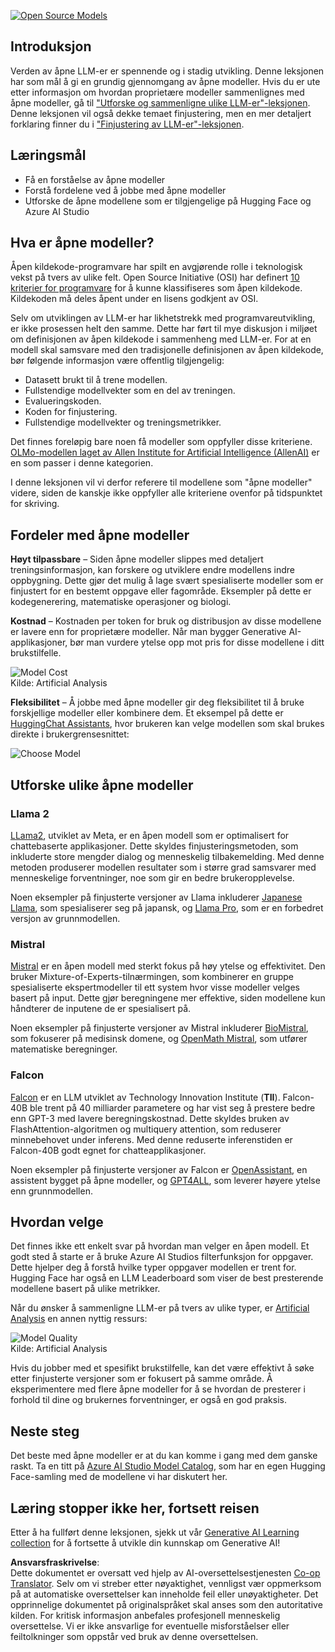 <!--
CO_OP_TRANSLATOR_METADATA:
{
  "original_hash": "0bba96e53ab841d99db731892a51fab8",
  "translation_date": "2025-07-09T17:11:13+00:00",
  "source_file": "16-open-source-models/README.md",
  "language_code": "no"
}
-->
[![Open Source Models](../../../translated_images/16-lesson-banner.6b56555e8404fda1716382db4832cecbe616ccd764de381f0af6cfd694d05f74.no.png)](https://aka.ms/gen-ai-lesson16-gh?WT.mc_id=academic-105485-koreyst)

## Introduksjon

Verden av åpne LLM-er er spennende og i stadig utvikling. Denne leksjonen har som mål å gi en grundig gjennomgang av åpne modeller. Hvis du er ute etter informasjon om hvordan proprietære modeller sammenlignes med åpne modeller, gå til ["Utforske og sammenligne ulike LLM-er"-leksjonen](../02-exploring-and-comparing-different-llms/README.md?WT.mc_id=academic-105485-koreyst). Denne leksjonen vil også dekke temaet finjustering, men en mer detaljert forklaring finner du i ["Finjustering av LLM-er"-leksjonen](../18-fine-tuning/README.md?WT.mc_id=academic-105485-koreyst).

## Læringsmål

- Få en forståelse av åpne modeller  
- Forstå fordelene ved å jobbe med åpne modeller  
- Utforske de åpne modellene som er tilgjengelige på Hugging Face og Azure AI Studio  

## Hva er åpne modeller?

Åpen kildekode-programvare har spilt en avgjørende rolle i teknologisk vekst på tvers av ulike felt. Open Source Initiative (OSI) har definert [10 kriterier for programvare](https://web.archive.org/web/20241126001143/https://opensource.org/osd?WT.mc_id=academic-105485-koreyst) for å kunne klassifiseres som åpen kildekode. Kildekoden må deles åpent under en lisens godkjent av OSI.

Selv om utviklingen av LLM-er har likhetstrekk med programvareutvikling, er ikke prosessen helt den samme. Dette har ført til mye diskusjon i miljøet om definisjonen av åpen kildekode i sammenheng med LLM-er. For at en modell skal samsvare med den tradisjonelle definisjonen av åpen kildekode, bør følgende informasjon være offentlig tilgjengelig:

- Datasett brukt til å trene modellen.  
- Fullstendige modellvekter som en del av treningen.  
- Evalueringskoden.  
- Koden for finjustering.  
- Fullstendige modellvekter og treningsmetrikker.  

Det finnes foreløpig bare noen få modeller som oppfyller disse kriteriene. [OLMo-modellen laget av Allen Institute for Artificial Intelligence (AllenAI)](https://huggingface.co/allenai/OLMo-7B?WT.mc_id=academic-105485-koreyst) er en som passer i denne kategorien.

I denne leksjonen vil vi derfor referere til modellene som "åpne modeller" videre, siden de kanskje ikke oppfyller alle kriteriene ovenfor på tidspunktet for skriving.

## Fordeler med åpne modeller

**Høyt tilpassbare** – Siden åpne modeller slippes med detaljert treningsinformasjon, kan forskere og utviklere endre modellens indre oppbygning. Dette gjør det mulig å lage svært spesialiserte modeller som er finjustert for en bestemt oppgave eller fagområde. Eksempler på dette er kodegenerering, matematiske operasjoner og biologi.

**Kostnad** – Kostnaden per token for bruk og distribusjon av disse modellene er lavere enn for proprietære modeller. Når man bygger Generative AI-applikasjoner, bør man vurdere ytelse opp mot pris for disse modellene i ditt brukstilfelle.

![Model Cost](../../../translated_images/model-price.3f5a3e4d32ae00b465325159e1f4ebe7b5861e95117518c6bfc37fe842950687.no.png)  
Kilde: Artificial Analysis

**Fleksibilitet** – Å jobbe med åpne modeller gir deg fleksibilitet til å bruke forskjellige modeller eller kombinere dem. Et eksempel på dette er [HuggingChat Assistants](https://huggingface.co/chat?WT.mc_id=academic-105485-koreyst), hvor brukeren kan velge modellen som skal brukes direkte i brukergrensesnittet:

![Choose Model](../../../translated_images/choose-model.f095d15bbac922141591fd4fac586dc8d25e69b42abf305d441b84c238e293f2.no.png)

## Utforske ulike åpne modeller

### Llama 2

[LLama2](https://huggingface.co/meta-llama?WT.mc_id=academic-105485-koreyst), utviklet av Meta, er en åpen modell som er optimalisert for chattebaserte applikasjoner. Dette skyldes finjusteringsmetoden, som inkluderte store mengder dialog og menneskelig tilbakemelding. Med denne metoden produserer modellen resultater som i større grad samsvarer med menneskelige forventninger, noe som gir en bedre brukeropplevelse.

Noen eksempler på finjusterte versjoner av Llama inkluderer [Japanese Llama](https://huggingface.co/elyza/ELYZA-japanese-Llama-2-7b?WT.mc_id=academic-105485-koreyst), som spesialiserer seg på japansk, og [Llama Pro](https://huggingface.co/TencentARC/LLaMA-Pro-8B?WT.mc_id=academic-105485-koreyst), som er en forbedret versjon av grunnmodellen.

### Mistral

[Mistral](https://huggingface.co/mistralai?WT.mc_id=academic-105485-koreyst) er en åpen modell med sterkt fokus på høy ytelse og effektivitet. Den bruker Mixture-of-Experts-tilnærmingen, som kombinerer en gruppe spesialiserte ekspertmodeller til ett system hvor visse modeller velges basert på input. Dette gjør beregningene mer effektive, siden modellene kun håndterer de inputene de er spesialisert på.

Noen eksempler på finjusterte versjoner av Mistral inkluderer [BioMistral](https://huggingface.co/BioMistral/BioMistral-7B?text=Mon+nom+est+Thomas+et+mon+principal?WT.mc_id=academic-105485-koreyst), som fokuserer på medisinsk domene, og [OpenMath Mistral](https://huggingface.co/nvidia/OpenMath-Mistral-7B-v0.1-hf?WT.mc_id=academic-105485-koreyst), som utfører matematiske beregninger.

### Falcon

[Falcon](https://huggingface.co/tiiuae?WT.mc_id=academic-105485-koreyst) er en LLM utviklet av Technology Innovation Institute (**TII**). Falcon-40B ble trent på 40 milliarder parametere og har vist seg å prestere bedre enn GPT-3 med lavere beregningskostnad. Dette skyldes bruken av FlashAttention-algoritmen og multiquery attention, som reduserer minnebehovet under inferens. Med denne reduserte inferenstiden er Falcon-40B godt egnet for chatteapplikasjoner.

Noen eksempler på finjusterte versjoner av Falcon er [OpenAssistant](https://huggingface.co/OpenAssistant/falcon-40b-sft-top1-560?WT.mc_id=academic-105485-koreyst), en assistent bygget på åpne modeller, og [GPT4ALL](https://huggingface.co/nomic-ai/gpt4all-falcon?WT.mc_id=academic-105485-koreyst), som leverer høyere ytelse enn grunnmodellen.

## Hvordan velge

Det finnes ikke ett enkelt svar på hvordan man velger en åpen modell. Et godt sted å starte er å bruke Azure AI Studios filterfunksjon for oppgaver. Dette hjelper deg å forstå hvilke typer oppgaver modellen er trent for. Hugging Face har også en LLM Leaderboard som viser de best presterende modellene basert på ulike metrikker.

Når du ønsker å sammenligne LLM-er på tvers av ulike typer, er [Artificial Analysis](https://artificialanalysis.ai/?WT.mc_id=academic-105485-koreyst) en annen nyttig ressurs:

![Model Quality](../../../translated_images/model-quality.aaae1c22e00f7ee1cd9dc186c611ac6ca6627eabd19e5364dce9e216d25ae8a5.no.png)  
Kilde: Artificial Analysis

Hvis du jobber med et spesifikt brukstilfelle, kan det være effektivt å søke etter finjusterte versjoner som er fokusert på samme område. Å eksperimentere med flere åpne modeller for å se hvordan de presterer i forhold til dine og brukernes forventninger, er også en god praksis.

## Neste steg

Det beste med åpne modeller er at du kan komme i gang med dem ganske raskt. Ta en titt på [Azure AI Studio Model Catalog](https://ai.azure.com?WT.mc_id=academic-105485-koreyst), som har en egen Hugging Face-samling med de modellene vi har diskutert her.

## Læring stopper ikke her, fortsett reisen

Etter å ha fullført denne leksjonen, sjekk ut vår [Generative AI Learning collection](https://aka.ms/genai-collection?WT.mc_id=academic-105485-koreyst) for å fortsette å utvikle din kunnskap om Generative AI!

**Ansvarsfraskrivelse**:  
Dette dokumentet er oversatt ved hjelp av AI-oversettelsestjenesten [Co-op Translator](https://github.com/Azure/co-op-translator). Selv om vi streber etter nøyaktighet, vennligst vær oppmerksom på at automatiske oversettelser kan inneholde feil eller unøyaktigheter. Det opprinnelige dokumentet på originalspråket skal anses som den autoritative kilden. For kritisk informasjon anbefales profesjonell menneskelig oversettelse. Vi er ikke ansvarlige for eventuelle misforståelser eller feiltolkninger som oppstår ved bruk av denne oversettelsen.